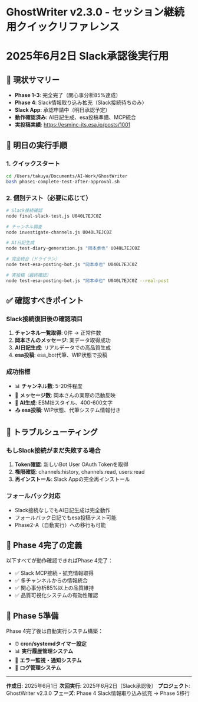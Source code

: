 # GhostWriter v2.3.0 - セッション継続用クイックリファレンス
# 2025年6月2日 Slack承認後実行用

## 🎯 **現状サマリー**
- **Phase 1-3**: 完全完了（関心事分析85%達成）
- **Phase 4**: Slack情報取り込み拡充（Slack接続待ちのみ）
- **Slack App**: 承認申請中（明日承認予定）
- **動作確認済み**: AI日記生成、esa投稿準備、MCP統合
- **実投稿実績**: https://esminc-its.esa.io/posts/1001

## 🚀 **明日の実行手順**

### **1. クイックスタート**
```bash
cd /Users/takuya/Documents/AI-Work/GhostWriter
bash phase1-complete-test-after-approval.sh
```

### **2. 個別テスト（必要に応じて）**
```bash
# Slack接続確認
node final-slack-test.js U040L7EJC0Z

# チャンネル調査
node investigate-channels.js U040L7EJC0Z

# AI日記生成
node test-diary-generation.js "岡本卓也" U040L7EJC0Z

# 完全統合（ドライラン）
node test-esa-posting-bot.js "岡本卓也" U040L7EJC0Z

# 実投稿（最終確認）
node test-esa-posting-bot.js "岡本卓也" U040L7EJC0Z --real-post
```

## ✅ **確認すべきポイント**

### **Slack接続復旧後の確認項目**
1. **チャンネル一覧取得**: 0件 → 正常件数
2. **岡本さんのメッセージ**: 実データ取得成功
3. **AI日記生成**: リアルデータでの高品質生成
4. **esa投稿**: esa_bot代筆、WIP状態で投稿

### **成功指標**
- 📊 **チャンネル数**: 5-20件程度
- 💬 **メッセージ数**: 岡本さんの実際の活動反映
- 🧠 **AI生成**: ESM社スタイル、400-600文字
- 📤 **esa投稿**: WIP状態、代筆システム情報付き

## 🔄 **トラブルシューティング**

### **もしSlack接続がまだ失敗する場合**
1. **Token確認**: 新しいBot User OAuth Tokenを取得
2. **権限確認**: channels:history, channels:read, users:read
3. **再インストール**: Slack Appの完全再インストール

### **フォールバック対応**
- Slack接続なしでもAI日記生成は完全動作
- フォールバック日記でもesa投稿テスト可能
- Phase2-A（自動実行）への移行も可能

## 🎯 **Phase 4完了の定義**

以下すべてが動作確認できればPhase 4完了：
- ✅ Slack MCP接続・拡充情報取得
- ✅ 多チャンネルからの情報統合
- ✅ 関心事分析85%以上の品質維持
- ✅ 品質可視化システムの有効性確認

## 🚀 **Phase 5準備**

Phase 4完了後は自動実行システム構築：
- ⏰ **cron/systemdタイマー設定**
- 📊 **実行履歴管理システム**
- 🚨 **エラー監視・通知システム**
- 📝 **ログ管理システム**

---
**作成日**: 2025年6月1日
**次回実行**: 2025年6月2日（Slack承認後）
**プロジェクト**: GhostWriter v2.3.0
**フェーズ**: Phase 4 Slack情報取り込み拡充 → Phase 5移行
